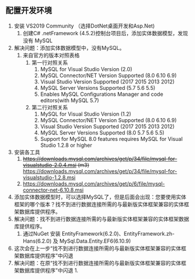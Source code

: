 ## 配置开发环境
1. 安装 VS2019 Community （选择DotNet桌面开发和Asp.Net)
    1. 创建C# .netFramework (4.5.2)控制台项目后，添加实体数据模型，发现没有 MySQL
2. 解决问题：添加实体数据模型中，没有MySQL。
    1. 来自官方的版本对照表格
        1. 第一行对照关系
            1. MySQL for Visual Studio Version (2.0)
            2. MySQL Connector/NET Version Supported (8.0 6.10 6.9)
            3. Visual Studio Version Supported (2017 2015 2013 2012)
            4. MySQL Server Versions Supported (5.7 5.6 5.5)
            5. Enables MySQL Configurations Manager and code editors(with MySQL 5.7)
        2. 第二行对照关系
            1. MySQL for Visual Studio Version (1.2)
            2. MySQL Connector/NET Version Supported (8.0 6.10 6.9)
            3. Visual Studio Version Supported (2017 2015 2013 2012)
            4. MySQL Server Versions Supported (8.0 5.7 5.6 5.5)
            5. Support for MySQL 8.0 features requires MySQL for Visual Studio 1.2.8 or higher
3. 安装各工具
    1. ~~https://downloads.mysql.com/archives/get/p/34/file/mysql-for-visualstudio-2.0.4.msi (m3)~~ https://downloads.mysql.com/archives/get/p/34/file/mysql-for-visualstudio-1.2.8.msi
    2. https://downloads.mysql.com/archives/get/p/6/file/mysql-connector-net-6.10.8.msi
4. 添加实体数据模型时，可以选择MySQL了，但是后面会出现：您要使用实体框架的哪个版本？找不到进行数据连接所需的与最新版实体框架兼容的实体框架数据库提供程序。
5. 解决问题：找不到进行数据连接所需的与最新版实体框架兼容的实体框架数据库提供程序。
    1. 通过NuGet 安装 EntityFramework(6.2.0)、EntityFramework.zh-Hans(6.2.0) 及 MySql.Data.Entity.EF6(6.10.9)
6. 这次会在上一步“找不到进行数据连接所需的与最新版实体框架兼容的实体框架数据库提供程序”中闪退
7. 解决问题：在原“找不到进行数据连接所需的与最新版实体框架兼容的实体框架数据库提供程序”中闪退
    1. 
